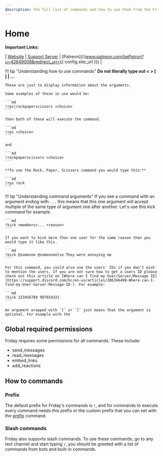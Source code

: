 ```yaml
---
description: The full list of commands and how to use them from the Friday Discord bot.
---
```


# Home

<!-- [:fontawesome-brands-patreon: Become a patreon](//www.patreon.com/bePatron?u=42649008&redirect_uri={{ config.site_url }}){ .md-button .md-button--primary .md-button--patreon } -->

**Important Links:**

| [Website](https://friday-bot.com) | [Support Server](http://discord.gg/XP4avQ449V) | [Patreon](//www.patreon.com/bePatron?u=42649008&redirect_uri={{ config.site_url }}) |

!!! tip "Understanding how to use commands"
    **Do not literally type out < > [ ] | ...**

    These are just to display information about the arguments.

    Some examples of these in use would be:

    ```md
    !rps|rockpaperscissors <choice>
    ```

    then both of these will execute the command.

    ```md
    !rps <choice>
    ```

    and

    ```md
    !rockpaperscissors <choice>
    ```

    **To use the Rock, Paper, Scissors command you would type this:**

    ```md
    !rps rock
    ```

!!! tip "Understanding command arguments"
    If you see a command with an argument ending with `...` this means that this one argument will accept multiple of the same type of argument one after another. Let's use this kick command for example.

    ```md
    !kick <members>... <reason>
    ```

    If you want to kick more than one user for the same reason then you would type it like this.

    ```md
    !kick @someone @someoneelse They were annoying me
    ```

    For this command, you could also use the users' IDs if you don't wish to mention the users. If you are not sure how to get a users ID please check out this article on [Where can I find my User/Server/Message ID](https://support.discord.com/hc/en-us/articles/206346498-Where-can-I-find-my-User-Server-Message-ID-). For example:

    ```md
    !kick 123456789 987654321
    ```

    An argument wrapped with `[` or `]` just means that the argument is optional. For example with the 

## Global required permissions

Friday requires some permissions for all commands. These include:

- send_messages
- read_messages
- embed_links
- add_reactions

## How to commands

### Prefix

The default prefix for Friday's commands is `!`, and for commands to execute every command needs this prefix or the custom prefix that you can set with the [prefix](/commands/moderation/#prefix) command.

### Slash commands

Friday also supports slash commands. To use these commands, go to any text channel and start typing `/`, you should be greeted with a list of commands from bots and built-in commands.
